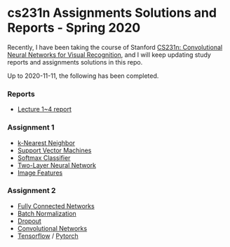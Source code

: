 # cs231n Assignments Solutions and Reports - Spring 2020

Recently, I have been taking the course of Stanford [CS231n: Convolutional Neural Networks for Visual Recognition](http://cs231n.stanford.edu/), and I will keep updating study reports and assignments solutions in this repo.

Up to 2020-11-11, the following has been completed.

### Reports
- [Lecture 1~4 report](https://github.com/V2beach/cs231n/blob/main/reports/report_1.md)

### Assignment 1
- [k-Nearest Neighbor](https://github.com/V2beach/cs231n/blob/main/assignment1/knn.ipynb)
- [Support Vector Machines](https://github.com/V2beach/cs231n/blob/main/assignment1/svm.ipynb)
- [Softmax Classifier](https://github.com/V2beach/cs231n/blob/main/assignment1/softmax.ipynb)
- [Two-Layer Neural Network](https://github.com/V2beach/cs231n/blob/main/assignment1/two_layer_net.ipynb)
- [Image Features](https://github.com/V2beach/cs231n/blob/main/assignment1/features.ipynb)


### Assignment 2
- [Fully Connected Networks](https://github.com/V2beach/CS231n/blob/main/assignment2/FullyConnectedNets.ipynb)
- [Batch Normalization](https://github.com/V2beach/CS231n/blob/main/assignment2/BatchNormalization.ipynb)
- [Dropout](https://github.com/V2beach/CS231n/blob/main/assignment2/Dropout.ipynb)
- [Convolutional Networks](https://github.com/V2beach/CS231n/blob/main/assignment2/ConvolutionalNetworks.ipynb)
- [Tensorflow](https://github.com/V2beach/CS231n/blob/main/assignment2/TensorFlow.ipynb) / [Pytorch](https://github.com/V2beach/CS231n/blob/main/assignment2/PyTorch.ipynb)